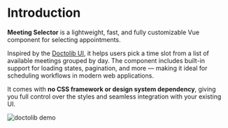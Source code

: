 # Introduction

**Meeting Selector** is a lightweight, fast, and fully customizable Vue component for selecting appointments.

Inspired by the [Doctolib UI](https://www.doctolib.fr/medecin-generaliste/paris), it helps users pick a time slot from a list of available meetings grouped by day. The component includes built-in support for loading states, pagination, and more — making it ideal for scheduling workflows in modern web applications.

It comes with **no CSS framework or design system dependency**, giving you full control over the styles and seamless integration with your existing UI.

![doctolib demo](/images/doctolib.png)
